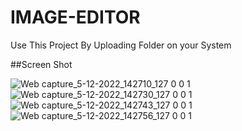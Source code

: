 # IMAGE-EDITOR

Use This Project By Uploading Folder on your System

##Screen Shot

![Web capture_5-12-2022_142710_127 0 0 1](https://user-images.githubusercontent.com/66764940/205596734-18de2898-5803-4e57-b2ce-57717aab42a1.jpeg)
![Web capture_5-12-2022_142730_127 0 0 1](https://user-images.githubusercontent.com/66764940/205596778-cb00a9af-fc4a-47c1-8039-a1d61f7560ac.jpeg)
![Web capture_5-12-2022_142743_127 0 0 1](https://user-images.githubusercontent.com/66764940/205596806-b98a3bf2-f1b8-46b9-acc4-ea21bed557c9.jpeg)
![Web capture_5-12-2022_142756_127 0 0 1](https://user-images.githubusercontent.com/66764940/205596826-d11af46f-11cd-47bd-a17f-f10fe119baed.jpeg)
